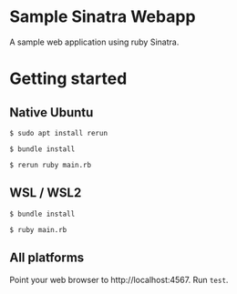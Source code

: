 # Sample Sinatra Webapp

A sample web application using ruby Sinatra.

# Getting started
## Native Ubuntu

```
$ sudo apt install rerun

$ bundle install

$ rerun ruby main.rb
````

## WSL / WSL2

```
$ bundle install

$ ruby main.rb
````

## All platforms
Point your web browser to http://localhost:4567.
Run `test`.
